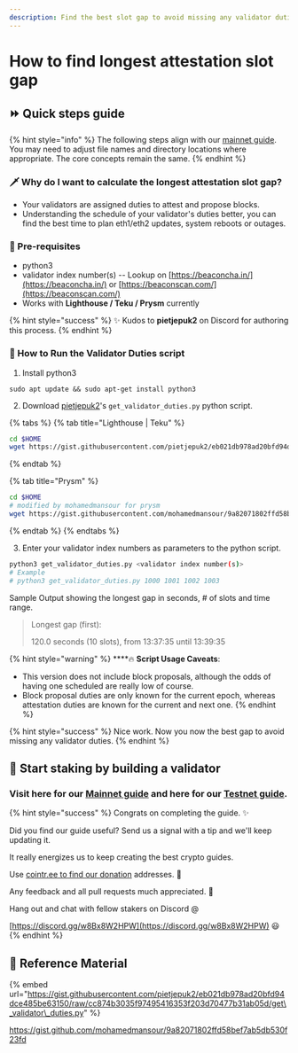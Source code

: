 ```yaml
---
description: Find the best slot gap to avoid missing any validator duties.
---
```


# How to find longest attestation slot gap

## ⏩ Quick steps guide

{% hint style="info" %}
The following steps align with our [mainnet guide](./). You may need to adjust file names and directory locations where appropriate. The core concepts remain the same.
{% endhint %}

### 🗡 Why do I want to calculate the longest attestation slot gap?

* Your validators are assigned duties to attest and propose blocks.
* Understanding the schedule of your validator's duties better, you can find the best time to plan eth1/eth2 updates, system reboots or outages.

### 🤖 Pre-requisites

* python3
* validator index number\(s\) -- Lookup on [https://beaconcha.in/](https://beaconcha.in/) or [https://beaconscan.com/](https://beaconscan.com/)
* Works with **Lighthouse / Teku / Prysm** currently

{% hint style="success" %}
✨ Kudos to **pietjepuk2** on Discord for authoring this process.
{% endhint %}

### 🚧 How to Run the Validator Duties script

1. Install python3

```text
sudo apt update && sudo apt-get install python3
```

2. Download [pietjepuk2](https://gist.github.com/pietjepuk2)'s `get_validator_duties.py` python script.

{% tabs %}
{% tab title="Lighthouse \| Teku" %}
```bash
cd $HOME
wget https://gist.githubusercontent.com/pietjepuk2/eb021db978ad20bfd94dce485be63150/raw/cc874b3035f97495416353f203d70477b31ab05d/get_validator_duties.py
```
{% endtab %}

{% tab title="Prysm" %}
```bash
cd $HOME
# modified by mohamedmansour for prysm
wget https://gist.githubusercontent.com/mohamedmansour/9a82071802ffd58bef7ab5db530f23fd/raw/d48a3f0948cf2ae8cf571b42d50f80d66841118f/get_validator_duties.py
```
{% endtab %}
{% endtabs %}

3. Enter your validator index numbers as parameters to the python script.

```bash
python3 get_validator_duties.py <validator index number(s)>
# Example
# python3 get_validator_duties.py 1000 1001 1002 1003
```

Sample Output showing the longest gap in seconds, \# of slots and time range.

> Longest gap \(first\):
>
> 120.0 seconds \(10 slots\), from 13:37:35 until 13:39:35

{% hint style="warning" %}
\*\*\*\*🔥 **Script Usage Caveats**: 

* This version does not include block proposals, although the odds of having one scheduled are really low of course. 
* Block proposal duties are only known for the current epoch, whereas attestation duties are known for the current and next one.
{% endhint %}

{% hint style="success" %}
Nice work. Now you now the best gap to avoid missing any validator duties.
{% endhint %}

##  🤖 Start staking by building a validator <a id="start-staking-by-building-a-validator"></a>

### Visit here for our [Mainnet guide](https://www.coincashew.com/coins/overview-eth/guide-or-how-to-setup-a-validator-on-eth2-mainnet) and here for our [Testnet guide](https://www.coincashew.com/coins/overview-eth/guide-or-how-to-setup-a-validator-on-eth2-testnet). <a id="visit-here-for-our-mainnet-guide-and-here-for-our-testnet-guide"></a>

{% hint style="success" %}
Congrats on completing the guide. ✨

Did you find our guide useful? Send us a signal with a tip and we'll keep updating it.

It really energizes us to keep creating the best crypto guides.

Use [cointr.ee to find our donation](https://cointr.ee/coincashew) addresses. 🙏

Any feedback and all pull requests much appreciated. 🌛

Hang out and chat with fellow stakers on Discord @

​[https://discord.gg/w8Bx8W2HPW](https://discord.gg/w8Bx8W2HPW) 😃
{% endhint %}

## 🧩 Reference Material

{% embed url="https://gist.githubusercontent.com/pietjepuk2/eb021db978ad20bfd94dce485be63150/raw/cc874b3035f97495416353f203d70477b31ab05d/get\_validator\_duties.py" %}

[https://gist.github.com/mohamedmansour/9a82071802ffd58bef7ab5db530f23fd](https://gist.github.com/mohamedmansour/9a82071802ffd58bef7ab5db530f23fd
)

